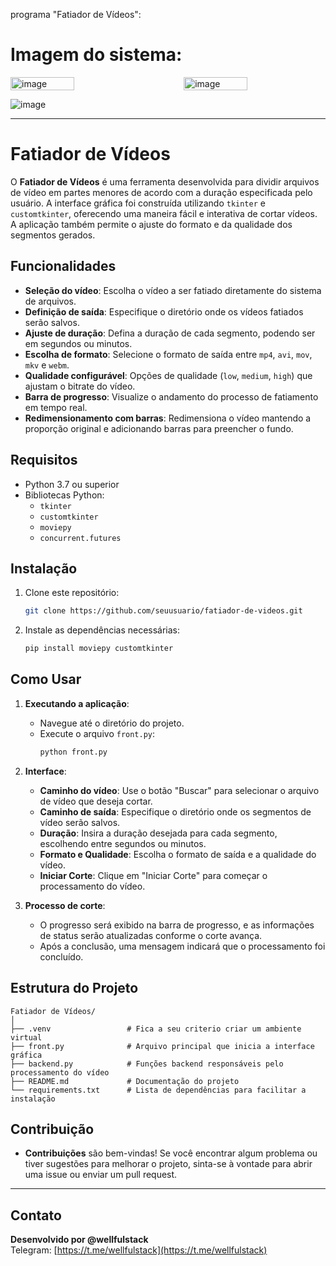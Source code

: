 programa "Fatiador de Vídeos":

# Imagem do sistema:

<div style="display: flex; justify-content: space-between;">
  <img src="https://github.com/user-attachments/assets/b2166a02-5d27-47cf-8d1b-228206b7b987" alt="image" width="45%" />
  <img src="https://github.com/user-attachments/assets/86793f40-c85d-40da-8f42-ec0dc0e414ee" alt="image" width="45%" />
</div>

![image](https://github.com/user-attachments/assets/047bd77b-3d50-44d3-8822-6064b168eef9)


---

# Fatiador de Vídeos

O **Fatiador de Vídeos** é uma ferramenta desenvolvida para dividir arquivos de vídeo em partes menores de acordo com a duração especificada pelo usuário. A interface gráfica foi construída utilizando `tkinter` e `customtkinter`, oferecendo uma maneira fácil e interativa de cortar vídeos. A aplicação também permite o ajuste do formato e da qualidade dos segmentos gerados.

## Funcionalidades

- **Seleção do vídeo**: Escolha o vídeo a ser fatiado diretamente do sistema de arquivos.
- **Definição de saída**: Especifique o diretório onde os vídeos fatiados serão salvos.
- **Ajuste de duração**: Defina a duração de cada segmento, podendo ser em segundos ou minutos.
- **Escolha de formato**: Selecione o formato de saída entre `mp4`, `avi`, `mov`, `mkv` e `webm`.
- **Qualidade configurável**: Opções de qualidade (`low`, `medium`, `high`) que ajustam o bitrate do vídeo.
- **Barra de progresso**: Visualize o andamento do processo de fatiamento em tempo real.
- **Redimensionamento com barras**: Redimensiona o vídeo mantendo a proporção original e adicionando barras para preencher o fundo.

## Requisitos

- Python 3.7 ou superior
- Bibliotecas Python:
  - `tkinter`
  - `customtkinter`
  - `moviepy`
  - `concurrent.futures`

## Instalação

1. Clone este repositório:
    ```bash
    git clone https://github.com/seuusuario/fatiador-de-videos.git
    ```
2. Instale as dependências necessárias:
    ```bash
    pip install moviepy customtkinter
    ```

## Como Usar

1. **Executando a aplicação**:
   - Navegue até o diretório do projeto.
   - Execute o arquivo `front.py`:
     ```bash
     python front.py
     ```

2. **Interface**:
   - **Caminho do vídeo**: Use o botão "Buscar" para selecionar o arquivo de vídeo que deseja cortar.
   - **Caminho de saída**: Especifique o diretório onde os segmentos de vídeo serão salvos.
   - **Duração**: Insira a duração desejada para cada segmento, escolhendo entre segundos ou minutos.
   - **Formato e Qualidade**: Escolha o formato de saída e a qualidade do vídeo.
   - **Iniciar Corte**: Clique em "Iniciar Corte" para começar o processamento do vídeo.

3. **Processo de corte**:
   - O progresso será exibido na barra de progresso, e as informações de status serão atualizadas conforme o corte avança.
   - Após a conclusão, uma mensagem indicará que o processamento foi concluído.

## Estrutura do Projeto

```plaintext
Fatiador de Vídeos/
│
├── .venv                 # Fica a seu criterio criar um ambiente virtual
├── front.py              # Arquivo principal que inicia a interface gráfica
├── backend.py            # Funções backend responsáveis pelo processamento do vídeo
├── README.md             # Documentação do projeto
└── requirements.txt      # Lista de dependências para facilitar a instalação
```

## Contribuição

   - **Contribuições** são bem-vindas! Se você encontrar algum problema ou tiver sugestões para melhorar o projeto, sinta-se à vontade para abrir uma issue ou enviar um pull request.
---

## Contato

**Desenvolvido por @wellfulstack**  
Telegram: [https://t.me/wellfulstack](https://t.me/wellfulstack)

 
